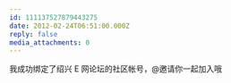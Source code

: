 ```yaml
---
id: 111137527879443275
date: 2012-02-24T06:51:00.000Z
reply: false
media_attachments: 0
---
```


我成功绑定了绍兴 E 网论坛的社区帐号，@邀请你一起加入哦 ​​​​

